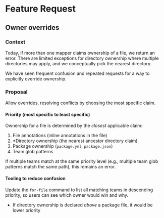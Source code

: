 # Feature Request

## Owner overrides

### Context

Today, if more than one mapper claims ownership of a file, we return an error. There are limited exceptions for directory ownership where multiple directories may apply, and we conceptually pick the nearest directory.

We have seen frequent confusion and repeated requests for a way to explicitly override ownership.

### Proposal

Allow overrides, resolving conflicts by choosing the most specific claim.

#### Priority (most specific to least specific)

Ownership for a file is determined by the _closest_ applicable claim:

1. File annotations (inline annotations in the file)
1. *Directory ownership (the nearest ancestor directory claim)
1. Package ownership (`package.yml`, `package.json`)
1. Team glob patterns

If multiple teams match at the same priority level (e.g., multiple team glob patterns match the same path), this remains an error.

#### Tooling to reduce confusion

Update the `for-file` command to list all matching teams in descending priority, so users can see which owner would win and why.


* If directory ownership is declared _above_ a package file, it would be lower priority